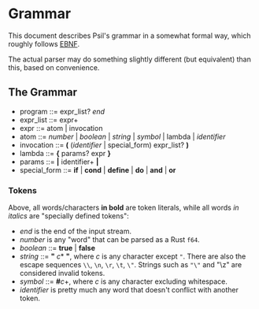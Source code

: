 # Grammar
This document describes Psil's grammar in a somewhat formal way, which roughly follows [EBNF](https://en.wikipedia.org/wiki/Extended_Backus-Naur_form).

The actual parser may do something slightly different (but equivalent) than this, based on convenience.

## The Grammar
* program ::= expr_list? _end_
* expr_list ::= expr+
* expr ::= atom | invocation
* atom ::= _number_ | _boolean_ | _string_ | _symbol_ | lambda | _identifier_
* invocation ::= **(** (_identifier_ | special_form) expr_list? **)**
* lambda ::= **{** params? expr **}**
* params ::= **|** identifier+ **|**
* special_form ::= **if** | **cond** | **define** | **do** | **and** | **or**

### Tokens
Above, all words/characters **in bold** are token literals, while all words _in italics_ are "specially defined tokens":
* _end_ is the end of the input stream.
* _number_ is any "word" that can be parsed as a Rust `f64`.
* _boolean_ ::= **true** | **false**
* _string_ ::= **"** _c_* **"**, where _c_ is any character except `"`. There are also the escape sequences `\\`, `\n`, `\r`, `\t`, `\"`. Strings such as `"\"` and "\z" are considered invalid tokens.
* _symbol_ ::= **#**_c_+, where _c_ is any character excluding whitespace.
* _identifier_ is pretty much any word that doesn't conflict with another token.
